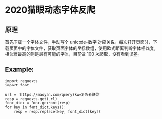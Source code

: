 # 2020猫眼动态字体反爬

## 原理

首先下载一个字体文件，手动写个 unicode-数字 对应关系。每次打开页面时，下载页面中的字体文件，获取页面字体的坐标数组，使用欧式距离判断字体相似度。相似度最高的则是最有可能的字体，目前做 100 次爬取，没有看到误差。

## Example:

	import requests
	import font

	url = 'https://maoyan.com/query?kw=复仇者联盟'
	resp = requests.get(url)
	font_dict = font.getFont(resp)
	for key in font_dict.keys():
        resp = resp.replace(key, font_dict[key])
	
